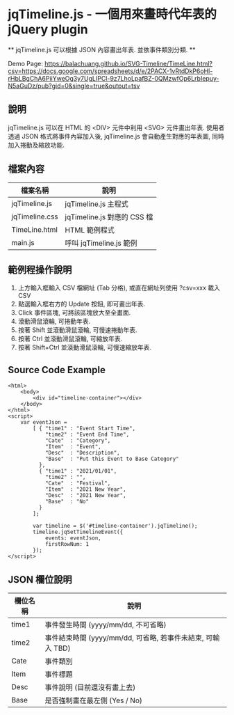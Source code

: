 # jqTimeline.js - 一個用來畫時代年表的 jQuery plugin

** jqTimeline.js 可以根據 JSON 內容畫出年表. 並依事件類別分類. **

Demo Page: https://balachuang.github.io/SVG-Timeline/TimeLine.html?csv=https://docs.google.com/spreadsheets/d/e/2PACX-1vRtdDkP6oHl-rHbLBgChA6PiiYweOg3y7UgLIPCl-9z7LhoLpafBZ-0QMzwfOp6LrbIepuy-N5aGuDz/pub?gid=0&single=true&output=tsv


## 說明
jqTimeline.js 可以在 HTML 的 &lt;DIV&gt; 元件中利用 &lt;SVG&gt; 元件畫出年表. 使用者透過 JSON 格式將事件內容加入後, jqTimeline.js 會自動產生對應的年表圖, 同時加入捲動及縮放功能.

## 檔案內容
| **檔案名稱**     | **說明**                        |
| ----------------|--------------------------------|
| jqTimeline.js   | jqTimeline.js 主程式            |
| jqTimeline.css  | jqTimeline.js 對應的 CSS 檔     |
| TimeLine.html   | HTML 範例程式                   |
| main.js         | 呼叫 jqTimeline.js 範例         |

## 範例程操作說明
1. 上方輸入框輸入 CSV 檔網址 (Tab 分格), 或直在網址列使用 ?csv=xxx 載入 CSV
1. 點選輸入框右方的 Update 按鈕, 即可畫出年表.
1. Click 事件區塊, 可將該區塊放大至全畫面.
1. 滾動滑鼠滾輪, 可捲動年表.
1. 按著 Shift 並滾動滑鼠滾輪, 可慢速捲動年表.
1. 按著 Ctrl 並滾動滑鼠滾輪, 可縮放年表.
1. 按著 Shift+Ctrl 並滾動滑鼠滾輪, 可慢速縮放年表.

## Source Code Example
```
<html>
    <body>
        <div id="timeline-container"></div>
    </body>
</html>
<script>
    var eventJson =
        [ { "time1" : "Event Start Time",
            "time2" : "Event End Time",
            "Cate"  : "Category",
            "Item"  : "Event",
            "Desc"  : "Description",
            "Base"  : "Put this Event to Base Category"
          },
          { "time1" : "2021/01/01",
            "time2" : "",
            "Cate"  : "Festival",
            "Item"  : "2021 New Year",
            "Desc"  : "2021 New Year",
            "Base"  : "No"
          }
        ];

        var timeline = $('#timeline-container').jqTimeline();
        timeline.jqSetTimelineEvent({
            events: eventJson,
            firstRowNum: 1
        });
</script>
```

## JSON 欄位說明
| **欄位名稱** | **說明**                                              |
| ------------|------------------------------------------------------|
| time1       | 事件發生時間 (yyyy/mm/dd, 不可省略)                      |
| time2       | 事件結束時間 (yyyy/mm/dd, 可省略, 若事件未結束, 可輸入 TBD) |
| Cate        | 事件類別                                               |
| Item        | 事件標題                                               |
| Desc        | 事件說明 (目前還沒有畫上去)                               |
| Base        | 是否強制畫在最左側 (Yes / No)                            |
